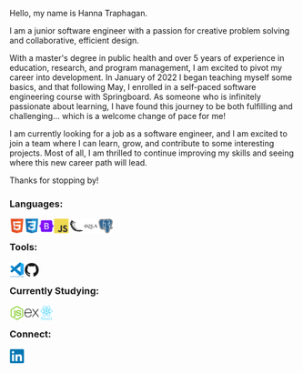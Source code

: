 Hello, my name is Hanna Traphagan. 

I am a junior software engineer with a passion for creative problem solving and collaborative, efficient design.

With a master's degree in public health and over 5 years of experience in education, research, and program management, I am excited to pivot my career into development. In January of 2022 I began teaching myself some basics, and that following May, I enrolled in a self-paced software engineering course with Springboard. As someone who is infinitely passionate about learning, I have found this journey to be both fulfilling and challenging... which is a welcome change of pace for me! 

I am currently looking for a job as a software engineer, and I am excited to join a team where I can learn, grow, and contribute to some interesting projects. Most of all, I am thrilled to continue improving my skills and seeing where this new career path will lead.

Thanks for stopping by!
<br>
<h3> Languages: </h3>


<img align="left" alt="HTML5" width="26px" src="https://github.com/devicons/devicon/raw/v2.15.1/icons/html5/html5-original.svg" style="max-width: 100%;">

<img align="left" alt="CSS3" width="26px" src="https://github.com/devicons/devicon/raw/v2.15.1/icons/css3/css3-original.svg" style="max-width: 100%;">

<img align="left" alt="bootstrap" width="26px" src="https://github.com/devicons/devicon/raw/v2.15.1/icons/bootstrap/bootstrap-original.svg" style="max-width: 100%;">

<img align="left" alt="JavaScript" width="26px" src="https://github.com/devicons/devicon/raw/v2.15.1/icons/javascript/javascript-original.svg" style="max-width: 100%;">
 
<img align="left" alt="flask" width="26px" background=white src="https://github.com/devicons/devicon/blob/master/icons/flask/flask-original.svg" style="max-width: 100%;">

<img align="left" alt="sqlalchemy" width="26px" src="https://github.com/devicons/devicon/blob/master/icons/sqlalchemy/sqlalchemy-plain.svg" style="max-width: 100%;">

<img align="left" alt="Postgres" width="26px" src="https://github.com/devicons/devicon/raw/v2.15.1/icons/postgresql/postgresql-original.svg" style="max-width: 100%;">



<br>




<h3> Tools: </h3>


<img align="left" alt="Visual Studio Code" width="26px" src="https://github.com/devicons/devicon/raw/v2.15.1/icons/vscode/vscode-original-wordmark.svg" style="max-width: 100%;">

<img align="left" alt="GitHub" width="26px" src="https://github.com/devicons/devicon/raw/v2.15.1/icons/github/github-original.svg" style="max-width: 100%;">


<br>


<h3> Currently Studying: </h3>


<img align="left" alt="Node.js" width="26px" src="https://github.com/devicons/devicon/raw/v2.15.1/icons/nodejs/nodejs-original.svg" style="max-width: 100%;">

<img align="left" alt="GitHub" width="26px" src="https://github.com/devicons/devicon/blob/master/icons/express/express-original.svg" style="max-width: 100%;">

<img align="left" alt="GitHub" width="26px" src="https://github.com/devicons/devicon/blob/master/icons/react/react-original-wordmark.svg" style="max-width: 100%;">

<br>

<h3> Connect: </h3>

<a href="https://www.linkedin.com/in/hannatraphagan/" rel="nofollow">
<img align="left" alt="GitHub" width="26px" src="https://github.com/devicons/devicon/blob/master/icons/linkedin/linkedin-original.svg" style="max-width: 100%;">
</a>
